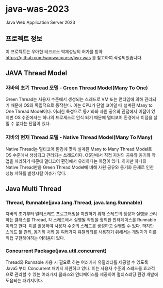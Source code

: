 # java-was-2023

Java Web Application Server 2023

## 프로젝트 정보 

이 프로젝트는 우아한 테크코스 박재성님의 허가를 받아 https://github.com/woowacourse/jwp-was 
를 참고하여 작성되었습니다.


## JAVA Thread Model

### 자바의 초기 Thread 모델 - Green Thread Model(Many To One)

Green Thread는 사용자 수준에서 생성되는 스레드로 VM 또는 런타임에 의해 관리되기 때문에 OS와 독립적으로 동작한다. 이는 CPU가 단일 코어일 때 설계된 Many to One Thread Model이다.
이러한 특성으로 동기화와 자원 공유의 관점에서 이점이 있지만 OS 수준에서는 하나의 프로세스로 인식 되기 때문에 멀티코어 환경에서 이점을 살릴 수 없다는 단점이 있다.

### 자바의 현재 Thread 모델 - Native Thread Model(Many To Many)

Native Thread는 멀티코어 환경에 맞춰 설계된 Many to Many Thread Model로 OS 수준에서 생성되고 관리되는 쓰레드이다.
OS단에서 직접 자원의 공유와 동기화 작업을 처리하기 때문에 멀티코어 환경에서 유리하다는 이점이 있다. 하지만 하나의 Native Thread만을 Green Thread Model에 비해 자원 공유와 동기화 문제로 인한 성능 저하를 발생시킬 이슈가 많다.




## Java Multi Thread

### Thread, Runnable(java.lang.Thread, java.lang.Runnable)

자바의 초기부터 멀티스레드 프로그래밍을 지원하기 위해 스레드의 생성과 실행을 관리하는 클래스를 Thread, 각 스레드에서 실행될 작업을 정의한 인터페이스를 Runnable이라고 한다.
이를 활용하여 사용자 수준의 스레드를 생성하고 실행할 수 있다. 하지만 스레드 풀 관리, 동기화 처리 등 여러가지 유틸리티를 사용하기 위해서는 개발자가 이를 직접 구현해야하는 어려움이 있다. 

### Concurrent Package(java.util.concurrent)

Thread와 Runnable 사용 시 필요로 하는 여러가지 유틸리티를 제공할 수 있도록 Java5 부터 Concurrent 패키지 지원하고 있다. 
이는 사용자 수준의 스레드를 효과적으로 관리할 수 있는 여러가지 클래스와 인터페이스를 제공하여 멀티스레딩 환경 개발에 도움되는 패키지이다.
